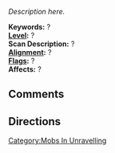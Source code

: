 *Description here.*

**Keywords:** ?  
**[Level](Level "wikilink"):** ?  
**Scan Description:** ?  
**[Alignment](Alignment "wikilink"):** ?  
**[Flags](:Category:_Mob_Types "wikilink"):** ?  
**Affects:** ?  

## Comments

## Directions

[Category:Mobs In Unravelling](Category:Mobs_In_Unravelling "wikilink")

